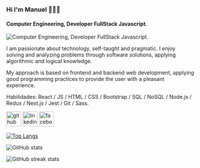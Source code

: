 ###  Hi I'm Manuel 👨‍💻👋

#### Computer Engineering, Developer FullStack Javascript.
![Computer Engineering, Developer FullStack Javascript.](https://res.cloudinary.com/practicaldev/image/fetch/s--nC1yoqNf--/c_imagga_scale,f_auto,fl_progressive,h_420,q_auto,w_1000/https://dev-to-uploads.s3.amazonaws.com/i/2re7bewq15mpw0ghmmnd.png)

I am passionate about technology, self-taught and pragmatic. I enjoy solving and analyzing problems through software solutions, applying algorithmic and logical knowledge. 

My approach is based on frontend and backend web development, applying good programming practices to provide the user with a pleasant experience.

Habilidades: React / JS / HTML / CSS / Bootstrap / SQL / NoSQL / Node.js / Redux / Next.js / Jest / Git / Sass.



[<img src='https://cdn.jsdelivr.net/npm/simple-icons@3.0.1/icons/github.svg' alt='github' height='40'>](https://github.com/ManuelDevWeb)  [<img src='https://cdn.jsdelivr.net/npm/simple-icons@3.0.1/icons/linkedin.svg' alt='linkedin' height='40'>](https://www.linkedin.com/in/https://www.linkedin.com/in/manueldevweb//)  [<img src='https://cdn.jsdelivr.net/npm/simple-icons@3.0.1/icons/facebook.svg' alt='facebook' height='40'>](https://www.facebook.com/https://www.facebook.com/manuel.valencia.921025/)  

[![Top Langs](https://github-readme-stats.vercel.app/api/top-langs/?username=ManuelDevWeb)](https://github.com/anuraghazra/github-readme-stats)

![GitHub stats](https://github-readme-stats.vercel.app/api?username=ManuelDevWeb&show_icons=true)  

![GitHub streak stats](https://github-readme-streak-stats.herokuapp.com/?user=ManuelDevWeb)  



<!--
**ManuelDevWeb/ManuelDevWeb** is a ✨ _special_ ✨ repository because its `README.md` (this file) appears on your GitHub profile.

Here are some ideas to get you started:

- 🔭 I’m currently working on ...
- 🌱 I’m currently learning ...
- 👯 I’m looking to collaborate on ...
- 🤔 I’m looking for help with ...
- 💬 Ask me about ...
- 📫 How to reach me: ...
- 😄 Pronouns: ...
- ⚡ Fun fact: ...
-->
